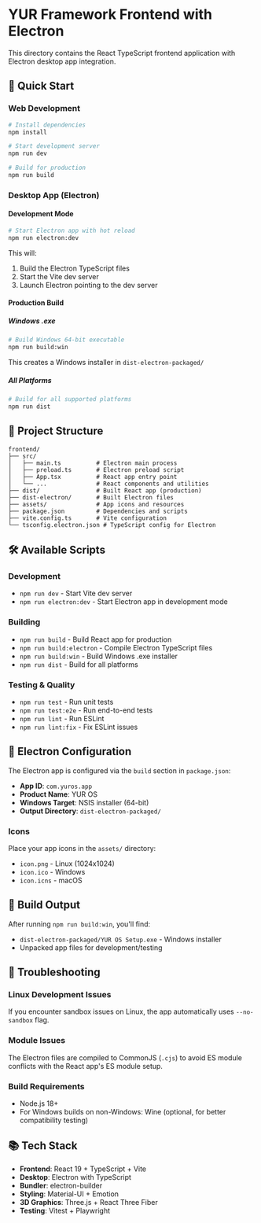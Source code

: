 # YUR Framework Frontend with Electron

This directory contains the React TypeScript frontend application with Electron desktop app integration.

## 🚀 Quick Start

### Web Development
```bash
# Install dependencies
npm install

# Start development server
npm run dev

# Build for production
npm run build
```

### Desktop App (Electron)

#### Development Mode
```bash
# Start Electron app with hot reload
npm run electron:dev
```

This will:
1. Build the Electron TypeScript files
2. Start the Vite dev server 
3. Launch Electron pointing to the dev server

#### Production Build

##### Windows .exe
```bash
# Build Windows 64-bit executable
npm run build:win
```

This creates a Windows installer in `dist-electron-packaged/`

##### All Platforms
```bash
# Build for all supported platforms
npm run dist
```

## 📁 Project Structure

```
frontend/
├── src/
│   ├── main.ts          # Electron main process
│   ├── preload.ts       # Electron preload script
│   ├── App.tsx          # React app entry point
│   └── ...              # React components and utilities
├── dist/                # Built React app (production)
├── dist-electron/       # Built Electron files
├── assets/              # App icons and resources
├── package.json         # Dependencies and scripts
├── vite.config.ts       # Vite configuration
└── tsconfig.electron.json # TypeScript config for Electron
```

## 🛠 Available Scripts

### Development
- `npm run dev` - Start Vite dev server
- `npm run electron:dev` - Start Electron app in development mode

### Building
- `npm run build` - Build React app for production
- `npm run build:electron` - Compile Electron TypeScript files
- `npm run build:win` - Build Windows .exe installer
- `npm run dist` - Build for all platforms

### Testing & Quality
- `npm run test` - Run unit tests
- `npm run test:e2e` - Run end-to-end tests
- `npm run lint` - Run ESLint
- `npm run lint:fix` - Fix ESLint issues

## 🔧 Electron Configuration

The Electron app is configured via the `build` section in `package.json`:

- **App ID**: `com.yuros.app`
- **Product Name**: YUR OS
- **Windows Target**: NSIS installer (64-bit)
- **Output Directory**: `dist-electron-packaged/`

### Icons
Place your app icons in the `assets/` directory:
- `icon.png` - Linux (1024x1024)
- `icon.ico` - Windows
- `icon.icns` - macOS

## 🎯 Build Output

After running `npm run build:win`, you'll find:
- `dist-electron-packaged/YUR OS Setup.exe` - Windows installer
- Unpacked app files for development/testing

## 🚧 Troubleshooting

### Linux Development Issues
If you encounter sandbox issues on Linux, the app automatically uses `--no-sandbox` flag.

### Module Issues
The Electron files are compiled to CommonJS (`.cjs`) to avoid ES module conflicts with the React app's ES module setup.

### Build Requirements
- Node.js 18+
- For Windows builds on non-Windows: Wine (optional, for better compatibility testing)

## 📚 Tech Stack

- **Frontend**: React 19 + TypeScript + Vite
- **Desktop**: Electron with TypeScript
- **Bundler**: electron-builder
- **Styling**: Material-UI + Emotion
- **3D Graphics**: Three.js + React Three Fiber
- **Testing**: Vitest + Playwright